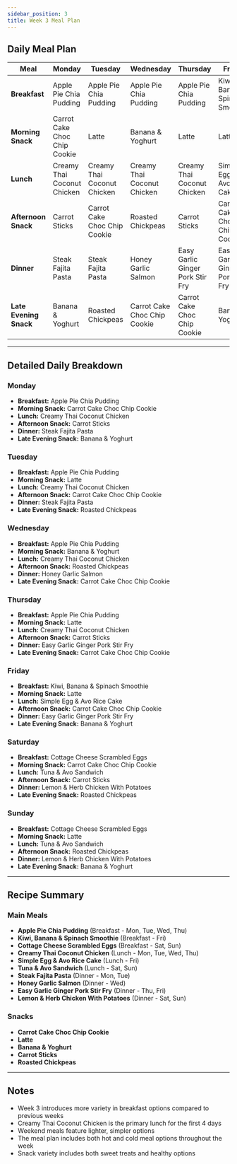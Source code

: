 ```yaml
---
sidebar_position: 3
title: Week 3 Meal Plan
---
```



## Daily Meal Plan

| Meal | Monday | Tuesday | Wednesday | Thursday | Friday | Saturday | Sunday |
|------|--------|---------|-----------|----------|--------|----------|--------|
| **Breakfast** | Apple Pie Chia Pudding | Apple Pie Chia Pudding | Apple Pie Chia Pudding | Apple Pie Chia Pudding | Kiwi, Banana & Spinach Smoothie | Cottage Cheese Scrambled Eggs | Cottage Cheese Scrambled Eggs |
| **Morning Snack** | Carrot Cake Choc Chip Cookie | Latte | Banana & Yoghurt | Latte | Latte | Carrot Cake Choc Chip Cookie | Latte |
| **Lunch** | Creamy Thai Coconut Chicken | Creamy Thai Coconut Chicken | Creamy Thai Coconut Chicken | Creamy Thai Coconut Chicken | Simple Egg & Avo Rice Cake | Tuna & Avo Sandwich | Tuna & Avo Sandwich |
| **Afternoon Snack** | Carrot Sticks | Carrot Cake Choc Chip Cookie | Roasted Chickpeas | Carrot Sticks | Carrot Cake Choc Chip Cookie | Carrot Sticks | Roasted Chickpeas |
| **Dinner** | Steak Fajita Pasta | Steak Fajita Pasta | Honey Garlic Salmon | Easy Garlic Ginger Pork Stir Fry | Easy Garlic Ginger Pork Stir Fry | Lemon & Herb Chicken With Potatoes | Lemon & Herb Chicken With Potatoes |
| **Late Evening Snack** | Banana & Yoghurt | Roasted Chickpeas | Carrot Cake Choc Chip Cookie | Carrot Cake Choc Chip Cookie | Banana & Yoghurt | Roasted Chickpeas | Banana & Yoghurt |

---

## Detailed Daily Breakdown

### Monday
- **Breakfast:** Apple Pie Chia Pudding
- **Morning Snack:** Carrot Cake Choc Chip Cookie
- **Lunch:** Creamy Thai Coconut Chicken
- **Afternoon Snack:** Carrot Sticks
- **Dinner:** Steak Fajita Pasta
- **Late Evening Snack:** Banana & Yoghurt

### Tuesday
- **Breakfast:** Apple Pie Chia Pudding
- **Morning Snack:** Latte
- **Lunch:** Creamy Thai Coconut Chicken
- **Afternoon Snack:** Carrot Cake Choc Chip Cookie
- **Dinner:** Steak Fajita Pasta
- **Late Evening Snack:** Roasted Chickpeas

### Wednesday
- **Breakfast:** Apple Pie Chia Pudding
- **Morning Snack:** Banana & Yoghurt
- **Lunch:** Creamy Thai Coconut Chicken
- **Afternoon Snack:** Roasted Chickpeas
- **Dinner:** Honey Garlic Salmon
- **Late Evening Snack:** Carrot Cake Choc Chip Cookie

### Thursday
- **Breakfast:** Apple Pie Chia Pudding
- **Morning Snack:** Latte
- **Lunch:** Creamy Thai Coconut Chicken
- **Afternoon Snack:** Carrot Sticks
- **Dinner:** Easy Garlic Ginger Pork Stir Fry
- **Late Evening Snack:** Carrot Cake Choc Chip Cookie

### Friday
- **Breakfast:** Kiwi, Banana & Spinach Smoothie
- **Morning Snack:** Latte
- **Lunch:** Simple Egg & Avo Rice Cake
- **Afternoon Snack:** Carrot Cake Choc Chip Cookie
- **Dinner:** Easy Garlic Ginger Pork Stir Fry
- **Late Evening Snack:** Banana & Yoghurt

### Saturday
- **Breakfast:** Cottage Cheese Scrambled Eggs
- **Morning Snack:** Carrot Cake Choc Chip Cookie
- **Lunch:** Tuna & Avo Sandwich
- **Afternoon Snack:** Carrot Sticks
- **Dinner:** Lemon & Herb Chicken With Potatoes
- **Late Evening Snack:** Roasted Chickpeas

### Sunday
- **Breakfast:** Cottage Cheese Scrambled Eggs
- **Morning Snack:** Latte
- **Lunch:** Tuna & Avo Sandwich
- **Afternoon Snack:** Roasted Chickpeas
- **Dinner:** Lemon & Herb Chicken With Potatoes
- **Late Evening Snack:** Banana & Yoghurt

---

## Recipe Summary

### Main Meals
- **Apple Pie Chia Pudding** (Breakfast - Mon, Tue, Wed, Thu)
- **Kiwi, Banana & Spinach Smoothie** (Breakfast - Fri)
- **Cottage Cheese Scrambled Eggs** (Breakfast - Sat, Sun)
- **Creamy Thai Coconut Chicken** (Lunch - Mon, Tue, Wed, Thu)
- **Simple Egg & Avo Rice Cake** (Lunch - Fri)
- **Tuna & Avo Sandwich** (Lunch - Sat, Sun)
- **Steak Fajita Pasta** (Dinner - Mon, Tue)
- **Honey Garlic Salmon** (Dinner - Wed)
- **Easy Garlic Ginger Pork Stir Fry** (Dinner - Thu, Fri)
- **Lemon & Herb Chicken With Potatoes** (Dinner - Sat, Sun)

### Snacks
- **Carrot Cake Choc Chip Cookie**
- **Latte**
- **Banana & Yoghurt**
- **Carrot Sticks**
- **Roasted Chickpeas**

---


## Notes
- Week 3 introduces more variety in breakfast options compared to previous weeks
- Creamy Thai Coconut Chicken is the primary lunch for the first 4 days
- Weekend meals feature lighter, simpler options
- The meal plan includes both hot and cold meal options throughout the week
- Snack variety includes both sweet treats and healthy options
